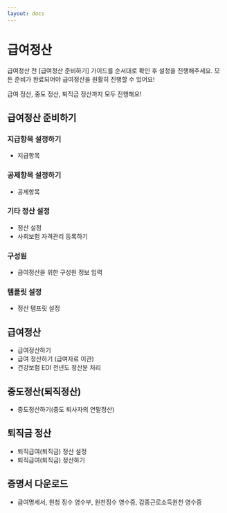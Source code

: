 ```yaml
---
layout: docs
---
```


# 급여정산
급여정산 전 [급여정산 준비하기] 가이드를 순서대로 확인 후 설정을 진행해주세요. 
모든 준비가 완료되어야 급여정산을 원활히 진행할 수 있어요! 

급여 정산, 중도 정산, 퇴직금 정산까지 모두 진행해요!

## 급여정산 준비하기

### 지급항목 설정하기
* 지급항목

### 공제항목 설정하기
* 공제항목

### 기타 정산 설정
* 정산 설정
* 사회보험 자격관리 등록하기

### 구성원
* 급여정산을 위한 구성원 정보 입력

### 템플릿 설정
* 정산 템프릿 설정

## 급여정산
* 급여정산하기
* 급여 정산하기 (급여자료 이관)
* 건강보험 EDI 전년도 정산분 처리

## 중도정산(퇴직정산)
* 중도정산하기(중도 퇴사자의 연말정산)

## 퇴직금 정산
* 퇴직급여(퇴직금) 정산 설정
* 퇴직급여(퇴직금) 정산하기

## 증명서 다운로드
* 급여명세서, 원청 징수 영수부, 원천징수 영수증, 갑종근로소득원천 영수증

